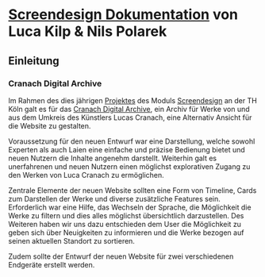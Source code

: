 # [Screendesign Dokumentation](https://n-pola.github.io/sd-ws1920-cranach/) von Luca Kilp & Nils Polarek

## Einleitung
### Cranach Digital Archive
Im Rahmen des dies jährigen [Projektes](https://th-koeln.github.io/mi-bachelor-screendesign/projekt-2019/) des Moduls [Screendesign](https://th-koeln.github.io/mi-bachelor-screendesign/) an der TH Köln galt es für das [Cranach Digital Archive](http://lucascranach.org/index.php), ein Archiv für Werke von und aus dem Umkreis des Künstlers Lucas Cranach, eine Alternativ Ansicht für die Website zu gestalten.

Voraussetzung für den neuen Entwurf war eine Darstellung, welche sowohl Experten als auch Laien eine einfache und präzise Bedienung bietet und neuen Nutzern die Inhalte angenehm darstellt. Weiterhin galt es unerfahrenen und neuen Nutzern einen möglichst explorativen Zugang zu den Werken von Luca Cranach zu ermöglichen.

Zentrale Elemente der neuen Website sollten eine Form von Timeline, Cards zum Darstellen der Werke und diverse zusätzliche Features sein. Erforderlich war eine Hilfe, das Wechseln der Sprache, die Möglichkeit die Werke zu filtern und dies alles möglichst übersichtlich darzustellen. Des Weiteren haben wir uns dazu entschieden dem User die Möglichkeit zu geben sich über Neuigkeiten zu informieren und die Werke bezogen auf seinen aktuellen Standort zu sortieren.

Zudem sollte der Entwurf der neuen Website für zwei verschiedenen Endgeräte erstellt werden.
